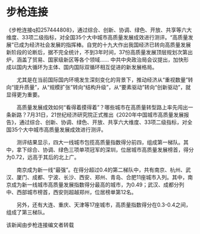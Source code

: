 # 步枪连接

   《步枪连接q扣257444808》，通过综合、创新、协调、绿色、开放、共享等六大维度、33项二级指标，对全国35个大中城市高质量发展成效进行测评。“高质量发展”已成为经济社会发展的指挥棒。自党的十九大作出我国经济已转向高质量发展新阶段的论断后，据不完全统计，不到3年时间，37份高质量发展顶层规划次第出炉，涵盖了贸易、国家级新区等各个领域……
    中共中央政治局会议提出，加快形成以国内大循环为主体、国内国际双循环相互促进的新发展格局。

　　尤其是在当前国际国内环境发生深刻变化的背景下，推动经济从“重视数量”转向“提升质量”，从“规模扩张”转向“结构升级”，从“要素驱动”转向“创新驱动”，就显得更为重要。

　　高质量发展成效如何“看得着摸得着”？哪些城市在高质量转型路上率先闯出一条新路？7月31日，21世纪经济研究院正式推出《2020年中国城市高质量发展报告》，通过综合、创新、协调、绿色、开放、共享六大维度、33项二级指标，对全国35个大中城市高质量发展成效进行测评。

　　测评结果显示，四大一线城市包揽高质量指数得分前四，组成第一梯队。其中，拿下综合、协调、绿色三项单项冠军的深圳，位居城市高质量发展榜首，得分为0.72，远高于其后的北上广。

　　南京成为新一线“最强”。在得分超过0.4的第二梯队中，共有南京、杭州、武汉、厦门、成都、宁波、长沙、西安、郑州、青岛、合肥11座城市入列。其中，南京成为新一线城市高质量发展指数得分最高的城市，为0.49；武汉、成都分列中、西部城市榜首，西安则超越郑州，位居榜单第12名。

　　另外，还有大连、重庆、天津等17座城市，高质量指数得分在0.3-0.4之间，组成了第三梯队。

   该新闻由步枪连接编文者转载
